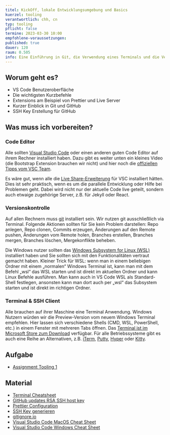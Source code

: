 ```yaml
---
titel: KickOff, lokale Entwicklungsumgebung und Basics
kuerzel: tooling
verantwortlich: chh, cn
typ: tooling
pflicht: false
termine: 2023-03-30 10:00
empfohlene-voraussetzungen:
published: true
dauer: 120
raum: 0.505
info: Eine Einführung in Git, die Verwendung eines Terminals und die Verwendung einer IDE
---
```


## Worum geht es?

- VS Code Benutzeroberfläche
- Die wichtigsten Kurzbefehle
- Extensions am Beispiel von Prettier und Live Server
- Kurzer Einblick in Git und GitHub
- SSH Key Erstellung für GitHub


## Was muss ich vorbereiten?

### Code Editor

Alle sollten [Visual Studio Code](https://code.visualstudio.com/) oder einen anderen guten Code Editor auf ihrem Rechner installiert haben. Dazu gibt es weiter unten ein kleines Video (die Bootstrap Extension brauchen wir nicht) und hier noch die [offiziellen Tipps vom VSC Team](https://code.visualstudio.com/docs/getstarted/tips-and-tricks).

Es wäre gut, wenn alle die [Live Share-Erweiterung](https://visualstudio.microsoft.com/de/services/live-share/) für VSC installiert hätten. Dies ist sehr praktisch, wenn es um die parallele Entwicklung oder Hilfe bei Problemen geht. Dabei wird nicht nur der aktuelle Code live geteilt, sondern auch etwaige zugehörige Server, z.B. für Jekyll oder React.

### Versionskontrolle

Auf allen Rechnern muss [git](https://git-scm.com/downloads) installiert sein. Wir nutzen git ausschließlich via Terminal. Folgende Aktionen sollten für Sie kein Problem darstellen: Repo anlegen, Repo clonen, Commits erzeugen, Änderungen auf den Remote pushen, Änderungen vom Remote holen, Branches erstellen, Branches mergen, Branches löschen, Mergekonflikte beheben.

Die Windows nutzer sollten das [Windows Subsystem for Linux (WSL)](https://docs.microsoft.com/de-de/windows/wsl/install-win10) installiert haben und Sie sollten sich mit den Funktionalitäten vertraut gemacht haben. Kleiner Trick für WSL: wenn man in einem beliebigen Ordner mit einem „normalen“ Windows Terminal ist, kann man mit dem Befehl „wsl“ das WSL starten und ist direkt im aktuellen Ordner und kann Linux Befehle ausführen. Man kann auch in VS Code WSL als Standard-Shell festlegen, ansonsten kann man dort auch per „wsl“ das Subsystem starten und ist direkt im richtigen Ordner.

### Terminal & SSH Client

Alle brauchen auf ihrer Maschine eine Terminal Anwendung. Windows Nutzern würden wir die Preview-Version vom neuem Windows Terminal empfehlen. Hier lassen sich verschiedene Shells (CMD, WSL, PowerShell, etc.) in einem Fenster mit mehreren Tabs öffnen. Das [Terminal ist im Microsoft Store zum Download](https://www.microsoft.com/store/productId/9N0DX20HK701) verfügbar. Für alle Betriebssysteme gibt es auch eine Reihe an Alternativen, z.B. [iTerm](https://www.iterm2.com/downloads.html), [Putty](https://www.putty.org/), [Hyper](https://hyper.is/) oder [Kitty](https://sw.kovidgoyal.net/kitty/).

## Aufgabe

- [Assignment Tooling 1](/mi-bachelor-webdevelopment/assignments/tooling-1/)

## Material

- [Terminal Cheatsheet](https://github.com/th-koeln/mi-bachelor-webdevelopment/blob/master/material/tooling/TerminalCheatSheet.pdf)
- [GitHub updates RSA SSH host key](https://github.blog/2023-03-23-we-updated-our-rsa-ssh-host-key/)
- [Prettier Configuration](https://prettier.io/docs/en/configuration.html)
- [SSH Key generieren](https://docs.github.com/en/github/authenticating-to-github/generating-a-new-ssh-key-and-adding-it-to-the-ssh-agent)
- [gitignore.io](https://www.gitignore.io/)
- [Visual Studio Code MacOS Cheat Sheet](https://code.visualstudio.com/shortcuts/keyboard-shortcuts-macos.pdf)
- [Visual Studio Code Windows Cheat Sheet](https://code.visualstudio.com/shortcuts/keyboard-shortcuts-windows.pdf)
